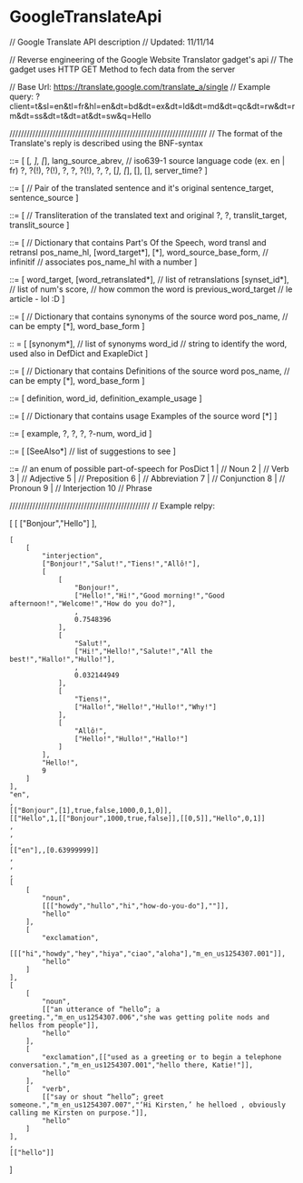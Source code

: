 GoogleTranslateApi
==================
// Google Translate API description
// Updated: 11/11/14

// Reverse engineering of the Google Website Translator gadget's api
// The gadget uses HTTP GET Method to fech data from the server

// Base Url: https://translate.google.com/translate_a/single
// Example query: ?client=t&sl=en&tl=fr&hl=en&dt=bd&dt=ex&dt=ld&dt=md&dt=qc&dt=rw&dt=rm&dt=ss&dt=t&dt=at&dt=sw&q=Hello

/////////////////////////////////////////////////////////////////////
// The format of the Translate's reply is described using the BNF-syntax

<HttpGetReply> ::=
[
 [<Translation>*, <Translit>],
 [<PosDict>*],
 lang_source_abrev,            // iso639-1 source language code (ex. en | fr)
 ?,
 ?(!),
 ?(!),
 ?,
 ?,
 ?(!),
 ?,
 ?,
 [<SynonymDict>*],
 [<DefineDict>*],
 [<ExampleDict>],
 [<SeeAlsoDict>],
 server_time?
]

<Translation> ::= [         // Pair of the translated sentence and it's original
    sentence_target,
    sentence_source
]

<Translit> ::= [            // Transliteration of the translated text and original
    ?,
    ?,
    translit_target,
    translit_source
]

<PosDict> ::= [             // Dictionary that contains Part's Of the Speech, word transl and retransl
    pos_name_hl,
    [word_target*],
    [<PosDictEntry>*],
    word_source_base_form,  // infinitif
    <PosDictEnum>           // associates pos_name_hl with a number
]

<PosDictEntry> ::= [
    word_target,
    [word_retranslated*],      // list of retranslations
    [synset_id*],              // list of num's
    score,                     // how common the word is
    previous_word_target       // le article - lol :D
]

<SynDict> ::= [             // Dictionary that contains synonyms of the source word
    pos_name,               // can be empty
    [<SynDictEntry>*],
    word_base_form
]

<SynDictEntry> :: = [
    [synonym*],             // list of synonyms
    word_id                 // string to identify the word, used also in DefDict and ExapleDict
]

<DefDict> ::= [             // Dictionary that contains Definitions of the source word
    pos_name,               // can be empty
    [<DefDictEntry>*],
    word_base_form
]

<DefDictEntry> ::= [
    definition,
    word_id,
    definition_example_usage
]

<ExampleDict> ::= [         // Dictionary that contains usage Examples of the source word
    [<ExampleDictEntry>*]
]

<ExampleDictEntry> ::= [
    example,
    ?,
    ?,
    ?,
    ?-num,
    word_id
]

<SeeAlsoDict> ::= [
    [SeeAlso*]              // list of suggestions to see
]

<PosDictEnum> ::=          // an enum of possible part-of-speech for PosDict
    1 |     // Noun
    2 |     // Verb
    3 |     // Adjective
    5 |     // Preposition
    6 |     // Abbreviation
    7 |     // Conjunction
    8 |     // Pronoun
    9 |     // Interjection
   10       // Phrase


/////////////////////////////////////////////////
// Example relpy:

[
    [
        ["Bonjour","Hello"]
    ],

    [
        [
            "interjection",
            ["Bonjour!","Salut!","Tiens!","Allô!"],
            [
                [
                    "Bonjour!",
                    ["Hello!","Hi!","Good morning!","Good afternoon!","Welcome!","How do you do?"],
                    ,
                    0.7548396
                ],
                [
                    "Salut!",
                    ["Hi!","Hello!","Salute!","All the best!","Hallo!","Hullo!"],
                    ,
                    0.032144949
                ],
                [
                    "Tiens!",
                    ["Hallo!","Hello!","Hullo!","Why!"]
                ],
                [
                    "Allô!",
                    ["Hello!","Hullo!","Hallo!"]
                ]
            ],
            "Hello!",
            9
        ]
    ],
    "en",
    ,
    [["Bonjour",[1],true,false,1000,0,1,0]],
    [["Hello",1,[["Bonjour",1000,true,false]],[[0,5]],"Hello",0,1]]
    ,
    ,
    ,
    [["en"],,[0.63999999]]
    ,
    ,
    ,
    [
        [
            "noun",
            [[["howdy","hullo","hi","how-do-you-do"],""]],
            "hello"
        ],
        [
            "exclamation",
            [[["hi","howdy","hey","hiya","ciao","aloha"],"m_en_us1254307.001"]],
            "hello"
        ]
    ],
    [
        [
            "noun",
            [["an utterance of “hello”; a greeting.","m_en_us1254307.006","she was getting polite nods and hellos from people"]],
            "hello"
        ],
        [
            "exclamation",[["used as a greeting or to begin a telephone conversation.","m_en_us1254307.001","hello there, Katie!"]],
            "hello"
        ],
        [   "verb",
            [["say or shout “hello”; greet someone.","m_en_us1254307.007","‘Hi Kirsten,’ he helloed , obviously calling me Kirsten on purpose."]],
            "hello"
        ]
    ],
    ,
    [["hello"]]
]
